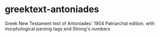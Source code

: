 # greektext-antoniades
Greek New Testament text of Antoniades' 1904 Patriarchal edition, with morphological parsing tags and Strong's numbers
